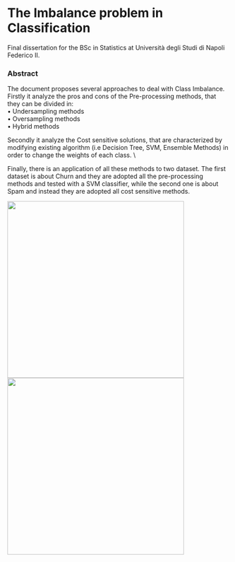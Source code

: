 # The Imbalance problem in Classification

Final dissertation for the BSc in Statistics at Università degli Studi di Napoli Federico II.

### Abstract

The document proposes several approaches to deal with Class Imbalance. Firstly it analyze the pros and cons of the Pre-processing methods, that  they can be divided in: \
• Undersampling methods \
• Oversampling methods \
• Hybrid methods 

Secondly it analyze the Cost sensitive solutions, that are characterized by modifying existing algorithm (i.e Decision Tree, SVM, Ensemble Methods) in order to change the weights of each class. \

Finally, there is an application of all these methods to two dataset. The first dataset is about Churn and they are adopted all the pre-processing methods and tested with a SVM classifier,
while the second one is about Spam and instead they are adopted all cost sensitive methods.


<p float="left">
  <img src="https://user-images.githubusercontent.com/103529789/177018189-bf17e7f4-0f37-4652-8a27-9d6fc32f9b4f.png" width="400"/>
  <img src="https://user-images.githubusercontent.com/103529789/177018192-869df8dc-8004-448d-9f1f-3c9be37fae7a.png" width="400" /> 
</p>



